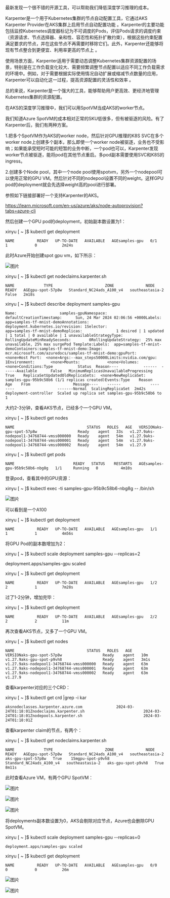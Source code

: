 最新发现一个很不错的开源工具，可以帮助我们降低深度学习推理的成本。

Karpenter是一个用于Kubernetes集群的节点自动配置工具，它通过AKS Karpenter Provider在AKS集群上启用节点自动配置功能 。Karpenter的主要功能包括监控Kubernetes调度器标记为不可调度的Pods，评估Pods请求的调度约束（资源请求、节点选择器、亲和性、容忍性和拓扑扩散约束），根据这些约束配置满足要求的节点，并在这些节点不再需要时移除它们。此外，Karpenter还能够将现有节点整合到更便宜、利用率更高的节点上 。

使用场景方面，Karpenter适用于需要动态调整Kubernetes集群资源配置的场景，特别是在工作负载变化较大、需要频繁调整节点配置以适应不同工作负载需求的环境中。例如，对于需要根据实际使用情况自动扩展或缩减节点数量的应用，Karpenter可以自动化这一过程，提高资源配置的灵活性和效率 。

总的来说，Karpenter是一个强大的工具，能够帮助用户更高效、更经济地管理Kubernetes集群的资源配置。

在AKS的深度学习推理中，我们可以用SpotVM当成AKS的worker节点。

我们知道Azure SpotVM的成本相对正常的SKU低很多，但有被驱逐的风险。有了Karpenter后，我们有两种方案。

1.把多个SpotVM作为AKS的worker node，然后针对GPU推理的K8S SVC在多个worker node上创建多个副本，那么即使一个worker node被驱逐，业务也不受影响；如果能承受短时可能的短暂的业务中断，一个pod也可以，Karpenter发现worker节点被驱逐，能将pod在其他节点重启。多pod副本需要使用SVC和K8S的ingress。



2.创建多个Node pool，其中一个node pool使用spotvm，另外一个nodepool可以使用正常的GPU VM。然后针对不同的nodepool设置不同的weight。这样GPU pod的deployment就会先选择weight高的pool进行部署。

参照如下链接部署好一个支持Karpenter的AKS。

https://learn.microsoft.com/en-us/azure/aks/node-autoprovision?tabs=azure-cli

然后创建一个GPU pod的deployment，初始副本数设置为1：

xinyu [ ~ ]$ kubectl get deployment

```
NAME          READY   UP-TO-DATE   AVAILABLE   AGEsamples-gpu   0/1     1            0           2m24s
```

此时Azure开始创建spot gpu vm，如下所示：

![图片](https://mmbiz.qpic.cn/mmbiz_png/akGXyic486nWw11jbpOdXbHQj9TicjDGCm9yB5sp9WBZKFHH3ib7DDOsQsaibDFUU2WA7jExbpNsicvV8fNaXLOVhOA/640?wx_fmt=png&from=appmsg&tp=webp&wxfrom=5&wx_lazy=1&wx_co=1)

xinyu [ ~ ]$ kubectl get nodeclaims.karpenter.sh

```
NAME             TYPE                       ZONE              NODE   READY   AGEgpu-spot-57p8w   Standard_NC24ads_A100_v4   southeastasia-2          False   2m18s
```



xinyu [ ~ ]$ kubectl describe deployment samples-gpu

```
Name:                   samples-gpuNamespace:              defaultCreationTimestamp:      Sun, 24 Mar 2024 02:06:56 +0000Labels:                 app=samples-tf-mnist-demoAnnotations:            deployment.kubernetes.io/revision: 1Selector:               app=samples-tf-mnist-demoReplicas:               1 desired | 1 updated | 1 total | 0 available | 1 unavailableStrategyType:           RollingUpdateMinReadySeconds:        0RollingUpdateStrategy:  25% max unavailable, 25% max surgePod Template:Labels:  app=samples-tf-mnist-demoContainers:samples-tf-mnist-demo:Image:      mcr.microsoft.com/azuredocs/samples-tf-mnist-demo:gpuPort:       <none>Host Port:  <none>Args:--max_steps50000Limits:nvidia.com/gpu:  1Environment:       <none>Mounts:            <none>Volumes:             <none>Conditions:Type           Status  Reason----           ------  ------Available      False   MinimumReplicasUnavailableProgressing    True    ReplicaSetUpdatedOldReplicaSets:  <none>NewReplicaSet:   samples-gpu-95b9c58b6 (1/1 replicas created)Events:Type    Reason             Age    From                   Message----    ------             ----   ----                   -------Normal  ScalingReplicaSet  2m42s  deployment-controller  Scaled up replica set samples-gpu-95b9c58b6 to 1
```

大约2-3分钟，查看AKS节点，已经多个一个GPU VM。

xinyu [ ~ ]$ kubectl get nodes

```
NAME                                STATUS   ROLES   AGE   VERSIONaks-gpu-spot-57p8w                  Ready    agent   33s   v1.27.9aks-nodepool1-34768744-vmss000000   Ready    agent   54m   v1.27.9aks-nodepool1-34768744-vmss000001   Ready    agent   54m   v1.27.9aks-nodepool1-34768744-vmss000002   Ready    agent   54m   v1.27.9
```



xinyu [ ~ ]$ kubectl get pods

```
NAME                          READY   STATUS    RESTARTS   AGEsamples-gpu-95b9c58b6-nbg8g   1/1     Running   0          4m10s
```

登录pod，查看其中的GPU资源：

xinyu [ ~ ]$ kubectl exec -ti samples-gpu-95b9c58b6-nbg8g -- /bin/sh

![图片](https://mmbiz.qpic.cn/mmbiz_png/akGXyic486nWw11jbpOdXbHQj9TicjDGCmUzTsu7f7I3wCwnjZNyWfRHicxtgaTc2vxYpwlbPiaKNeGJu1iakSWxvmw/640?wx_fmt=png&from=appmsg&tp=webp&wxfrom=5&wx_lazy=1&wx_co=1)

可以看到是一个A100

xinyu [ ~ ]$ kubectl get deployment

```
NAME          READY   UP-TO-DATE   AVAILABLE   AGEsamples-gpu   1/1     1            1           4m56s
```


将GPU Pod的副本数增加为2：

xinyu [ ~ ]$ kubectl scale deployment samples-gpu --replicas=2

deployment.apps/samples-gpu scaled

xinyu [ ~ ]$ kubectl get deployment

```
NAME          READY   UP-TO-DATE   AVAILABLE   AGEsamples-gpu   1/2     2            1           7m28s
```

过了1-2分钟，增加完毕：

xinyu [ ~ ]$ kubectl get deployment

```
NAME          READY   UP-TO-DATE   AVAILABLE   AGEsamples-gpu   2/2     2            2           11m
```

再次查看AKS节点，又多了一个GPU VM。

xinyu [ ~ ]$ kubectl get nodes

```
NAME                                STATUS   ROLES   AGE    VERSIONaks-gpu-spot-57p8w                  Ready    agent   10m    v1.27.9aks-gpu-spot-p9vh8                  Ready    agent   3m1s   v1.27.9aks-nodepool1-34768744-vmss000000   Ready    agent   63m    v1.27.9aks-nodepool1-34768744-vmss000001   Ready    agent   63m    v1.27.9aks-nodepool1-34768744-vmss000002   Ready    agent   63m    v1.27.9
```

查看karpenter对应的三个CRD：

xinyu [ ~ ]$ kubectl get crd |grep -i kar

```
aksnodeclasses.karpenter.azure.com               2024-03-24T01:18:01Znodeclaims.karpenter.sh                          2024-03-24T01:18:01Znodepools.karpenter.sh                           2024-03-24T01:18:01Z
```

查看karpenter claim的节点，有两个：

xinyu [ ~ ]$ kubectl get nodeclaims.karpenter.sh

```
NAME             TYPE                       ZONE              NODE                 READY   AGEgpu-spot-57p8w   Standard_NC24ads_A100_v4   southeastasia-2   aks-gpu-spot-57p8w   True    15mgpu-spot-p9vh8   Standard_NC24ads_A100_v4   southeastasia-2   aks-gpu-spot-p9vh8   True    8m11s
```

此时查看Azure VM，有两个GPU SpotVM：

![图片](https://mmbiz.qpic.cn/mmbiz_png/akGXyic486nWw11jbpOdXbHQj9TicjDGCm0wA7UhV9kFAlr3KsGhwMicialo08kicqDB3q3sHsl80wpBg9plbicQsVCA/640?wx_fmt=png&from=appmsg&tp=webp&wxfrom=5&wx_lazy=1&wx_co=1)

![图片](https://mmbiz.qpic.cn/mmbiz_png/akGXyic486nWw11jbpOdXbHQj9TicjDGCm6RbUo66DLLXhf9gzQmaia2iaE8WE38ZvhxqicwkCWYCbn3SVqatv1wZBQ/640?wx_fmt=png&from=appmsg&tp=webp&wxfrom=5&wx_lazy=1&wx_co=1)

![图片](https://mmbiz.qpic.cn/mmbiz_png/akGXyic486nWw11jbpOdXbHQj9TicjDGCmeFxDGjeKBl2Sp0kKDdoarAoAb5kTUqTQSnHWDzv7hGx3uFrcv9xCqw/640?wx_fmt=png&from=appmsg&tp=webp&wxfrom=5&wx_lazy=1&wx_co=1)

将deployments副本数设置为0，AKS会剔除对应节点，Azure也会删除GPU SpotVM。

xinyu [ ~ ]$ kubectl scale deployment samples-gpu --replicas=0

```
deployment.apps/samples-gpu scaled
```

xinyu [ ~ ]$ kubectl get deployment

```
NAME          READY   UP-TO-DATE   AVAILABLE   AGEsamples-gpu   0/0     0            0           26m
```



![图片](https://mmbiz.qpic.cn/mmbiz_png/akGXyic486nWw11jbpOdXbHQj9TicjDGCmkbwk71VUjQt4XC1TPrnULIHdWoAfZvkWeMbsZeOibKexnGxyDUwhTeQ/640?wx_fmt=png&from=appmsg&tp=webp&wxfrom=5&wx_lazy=1&wx_co=1)

![图片](https://mmbiz.qpic.cn/mmbiz_png/akGXyic486nWw11jbpOdXbHQj9TicjDGCmia1ZiaffDqU0ibeOctC3E8OvLibp9KXmictQicUZW0I9q10AwzORc8GiaicxhA/640?wx_fmt=png&from=appmsg&tp=webp&wxfrom=5&wx_lazy=1&wx_co=1)